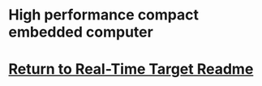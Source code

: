 # High performance compact embedded computer 
# [Return to Real-Time Target Readme](https://github.com/ARTS-Laboratory/Senior-Design-Project-EMCH427-002-Team-4-Downey/tree/main/CLAMS_Hardware/Real_Time_Target_Units#readme)
